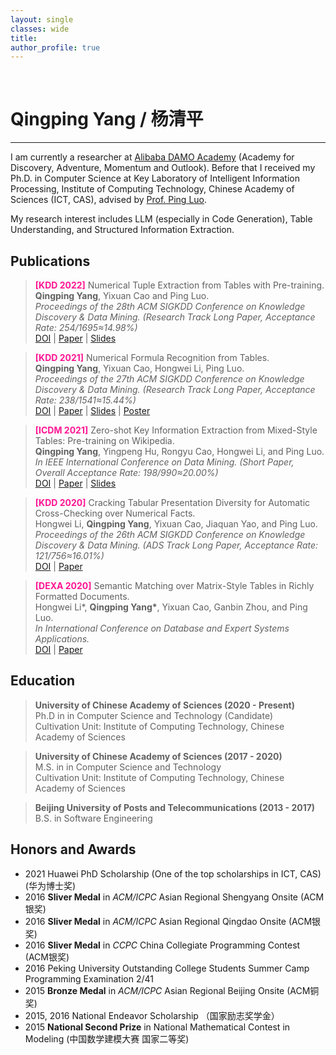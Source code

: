 ```yaml
---
layout: single
classes: wide
title:
author_profile: true
---
```


&nbsp;
# Qingping Yang / 杨清平
---

I am currently a researcher at [Alibaba DAMO Academy](https://damo.alibaba.com/) (Academy for Discovery, Adventure, Momentum and Outlook). Before that I received my Ph.D. in Computer Science at Key Laboratory of Intelligent Information Processing, Institute of Computing Technology, Chinese Academy of Sciences (ICT, CAS), 
advised by [Prof. Ping Luo](https://ping-luo.github.io/). 
<!-- Before that, I received B.S. in Software Engineering at Beijing University of Posts and Telecommunications in 2017. -->

My research interest includes LLM (especially in Code Generation), Table Understanding, and Structured Information Extraction.



## Publications

> **<font color="#FF1493" bold=true>[KDD 2022]</font>** Numerical Tuple Extraction from Tables with Pre-training.  
> **Qingping Yang**, Yixuan Cao and Ping Luo.  
> *Proceedings of the 28th ACM SIGKDD Conference on Knowledge Discovery & Data Mining. (Research Track Long Paper, Acceptance Rate: 254/1695≈14.98%)*  
> [DOI](https://doi.org/10.1145/3534678.3539460) | [Paper](http://qingping95.github.io/files/KDD_22_TVD_camera_ready.pdf) | [Slides](http://qingping95.github.io/files/KDD_22_TVD_presentation.pdf)

> **<font color="#FF1493" bold=true>[KDD 2021]</font>** Numerical Formula Recognition from Tables.  
> **Qingping Yang**, Yixuan Cao, Hongwei Li, Ping Luo.  
> *Proceedings of the 27th ACM SIGKDD Conference on Knowledge Discovery & Data Mining. (Research Track Long Paper, Acceptance Rate: 238/1541≈15.44%)*  
> [DOI](https://dl.acm.org/doi/abs/10.1145/3447548.3467425) | [Paper](http://qingping95.github.io/files/KDD_21_camera_ready.pdf) | [Slides](http://qingping95.github.io/files/KDD_21_presentation.pdf) | [Poster](http://qingping95.github.io/files/KDD_21_poster.pdf)

> **<font color="#FF1493" bold=true>[ICDM 2021]</font>** Zero-shot Key Information Extraction from Mixed-Style Tables: Pre-training on Wikipedia.  
> **Qingping Yang**, Yingpeng Hu, Rongyu Cao, Hongwei Li, and Ping Luo.  
> *In IEEE International Conference on Data Mining. (Short Paper, Overall Acceptance Rate: 198/990≈20.00%)*  
> [DOI](https://doi.org/10.1109/ICDM51629.2021.00187) | [Paper](http://qingping95.github.io/files/ICDM_21_camera_ready.pdf) | [Slides](http://qingping95.github.io/files/ICDM_21_presentation.pdf)

> **<font color="#FF1493" bold=true>[KDD 2020]</font>** Cracking Tabular Presentation Diversity for Automatic Cross-Checking over Numerical Facts.  
> Hongwei Li, **Qingping Yang**, Yixuan Cao, Jiaquan Yao, and Ping Luo.  
> *Proceedings of the 26th ACM SIGKDD Conference on Knowledge Discovery & Data Mining. (ADS Track Long Paper, Acceptance Rate: 121/756≈16.01%)*  
> [DOI](https://dl.acm.org/doi/10.1145/3394486.3403310) | [Paper](http://qingping95.github.io/files/KDD_20_tabular_presentation.pdf)

>  **<font color="#FF1493" bold=true>[DEXA 2020]</font>** Semantic Matching over Matrix-Style Tables in Richly Formatted Documents.  
> Hongwei Li\*, **Qingping Yang\***, Yixuan Cao, Ganbin Zhou, and Ping Luo.  
> *In International Conference on Database and Expert Systems Applications.*  
> [DOI](https://doi.org/10.1007/978-3-030-59003-1_24) | [Paper](http://qingping95.github.io/files/DEXA_20_semantic_matching.pdf)  

## Education

> **University of Chinese Academy of Sciences (2020 - Present)**  
> Ph.D in in Computer Science and Technology (Candidate)  
> Cultivation Unit: Institute of Computing Technology, Chinese Academy of Sciences 

> **University of Chinese Academy of Sciences (2017 - 2020)**  
> M.S. in in Computer Science and Technology  
> Cultivation Unit: Institute of Computing Technology, Chinese Academy of Sciences  


> **Beijing University of Posts and Telecommunications (2013 - 2017)**  
> B.S. in Software Engineering  


## Honors and Awards

- 2021 Huawei PhD Scholarship (One of the top scholarships in ICT, CAS) (华为博士奖)
- 2016 **Sliver Medal** in *ACM/ICPC* Asian Regional Shengyang Onsite (ACM银奖)
- 2016 **Sliver Medal** in *ACM/ICPC* Asian Regional Qingdao Onsite (ACM银奖)
- 2016 **Sliver Medal** in *CCPC* China Collegiate Programming Contest (ACM银奖)
- 2016 Peking University Outstanding College Students Summer Camp Programming Examination  2/41 
- 2015 **Bronze Medal** in *ACM/ICPC* Asian Regional Beijing Onsite (ACM铜奖)
- 2015, 2016 National Endeavor Scholarship （国家励志奖学金）
- 2015 **National Second Prize** in National Mathematical Contest in Modeling (中国数学建模大赛 国家二等奖)
<!-- 2015 Honorable Mention in Mathematical Contest In Modeling (美国数学建模大赛 H奖) -->
<!-- - 2015 **National Second Prize** in Service Outsourcing Innovation and Entrepreneurship Competition for Chinese College Student (中国大学生服务外包创新创业大赛 国家二等奖) -->

